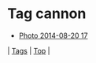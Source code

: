 <!--
title: Tag cannon
date: 2020-06-28T15:00:41.315Z
tags:
-->
# Tag cannon

 * [Photo 2014-08-20 17](95295040017.md)

| [Tags](tags.md) | [Top](index.md) |
